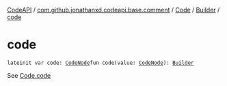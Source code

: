 [CodeAPI](../../../index.md) / [com.github.jonathanxd.codeapi.base.comment](../../index.md) / [Code](../index.md) / [Builder](index.md) / [code](.)

# code

`lateinit var code: `[`CodeNode`](../-code-node/index.md)`fun code(value: `[`CodeNode`](../-code-node/index.md)`): `[`Builder`](index.md)

See [Code.code](../code.md)

